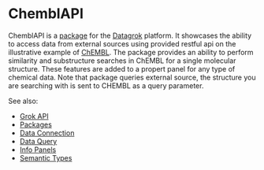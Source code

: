 # ChemblAPI

ChemblAPI is a [package](https://datagrok.ai/help/develop/#packages) for the [Datagrok](https://datagrok.ai) platform.
It showcases the ability to access data from external sources using provided restful api on the illustrative example of [ChEMBL](https://www.ebi.ac.uk/chembl/). The package provides an ability to perform similarity and substructure searches in ChEMBL for a single molecular structure. These features are added to a propert panel for any type of chemical data.
Note that package queries external source, the structure you are searching with is sent to CHEMBL as a query parameter.

See also:

* [Grok API](https://datagrok.ai/help/develop/packages/js-api)
* [Packages](https://datagrok.ai/help/develop/#packages)
* [Data Connection](https://datagrok.ai/help/access/#data-connection)
* [Data Query](https://datagrok.ai/help/access/#data-query)
* [Info Panels](https://datagrok.ai/help/explore/data-augmentation/info-panels)
* [Semantic Types](https://datagrok.ai/help/govern/catalog/semantic-types)
